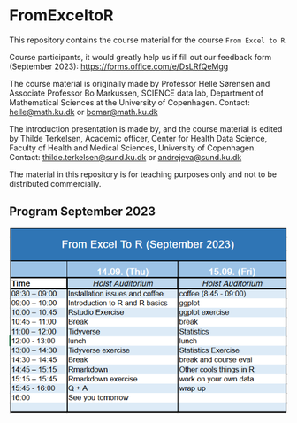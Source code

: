 # FromExceltoR

This repository contains the course material for the course `From Excel to R`.

Course participants, it would greatly help us if fill out our feedback form (September 2023): https://forms.office.com/e/DsLRfQeMgg

The course material is originally made by Professor Helle Sørensen and Associate Professor Bo Markussen, SCIENCE data lab, Department of Mathematical Sciences at the University of Copenhagen.
Contact: helle@math.ku.dk or bomar@math.ku.dk   

The introduction presentation is made by, and the course material is edited by Thilde Terkelsen, Academic officer, Center for Health Data Science, Faculty of Health and Medical Sciences, University of Copenhagen.
Contact: thilde.terkelsen@sund.ku.dk or andrejeva@sund.ku.dk 

The material in this repository is for teaching purposes only and not to be distributed commercially.


## Program September 2023
![image](https://github.com/Center-for-Health-Data-Science/FromExceltoR/blob/March_2023/Program.PNG)
